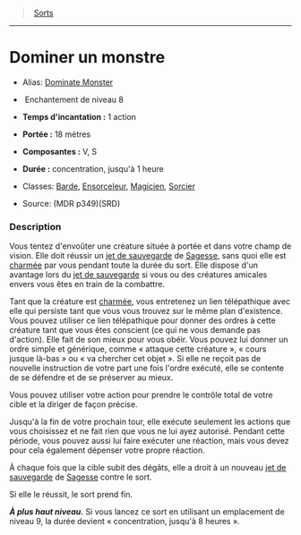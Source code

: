 ﻿> [Sorts](hd_spells.md)

---

# Dominer un monstre

- Alias: [Dominate Monster](srd_spells_dominate_monster.md)

-  Enchantement de niveau 8

- **Temps d'incantation :** 1 action

- **Portée :** 18 mètres

- **Composantes :** V, S</Components-->

- **Durée :** concentration, jusqu'à 1 heure

- Classes: [Barde](hd_bard.md), [Ensorceleur](hd_sorcerer.md), [Magicien](hd_wizard.md), [Sorcier](hd_warlock.md)

- Source: (MDR p349)(SRD)

### Description

Vous tentez d'envoûter une créature située à portée et dans votre champ de vision. Elle doit réussir un [jet de sauvegarde](hd_abilities_jets_de_sauvegarde.md) de [Sagesse](hd_abilities_wisdom.md), sans quoi elle est [charmée](hd_conditions_charme.md) par vous pendant toute la durée du sort. Elle dispose d'un avantage lors du [jet de sauvegarde](hd_abilities_jets_de_sauvegarde.md) si vous ou des créatures amicales envers vous êtes en train de la combattre.

Tant que la créature est [charmée](hd_conditions_charme.md), vous entretenez un lien télépathique avec elle qui persiste tant que vous vous trouvez sur le même plan d'existence. Vous pouvez utiliser ce lien télépathique pour donner des ordres à cette créature tant que vous êtes conscient (ce qui ne vous demande pas d'action). Elle fait de son mieux pour vous obéir. Vous pouvez lui donner un ordre simple et générique, comme « attaque cette créature », « cours jusque là-bas » ou « va chercher cet objet ». Si elle ne reçoit pas de nouvelle instruction de votre part une fois l'ordre exécuté, elle se contente de se défendre et de se préserver au mieux.

Vous pouvez utiliser votre action pour prendre le contrôle total de votre cible et la diriger de façon précise.

Jusqu'à la fin de votre prochain tour, elle exécute seulement les actions que vous choisissez et ne fait rien que vous ne lui ayez autorisé. Pendant cette période, vous pouvez aussi lui faire exécuter une réaction, mais vous devez pour cela également dépenser votre propre réaction.

À chaque fois que la cible subit des dégâts, elle a droit à un nouveau [jet de sauvegarde](hd_abilities_jets_de_sauvegarde.md) de [Sagesse](hd_abilities_wisdom.md) contre le sort.

Si elle le réussit, le sort prend fin.

**_À plus haut niveau._** Si vous lancez ce sort en utilisant un emplacement de niveau 9, la durée devient « concentration, jusqu'à 8 heures ».

